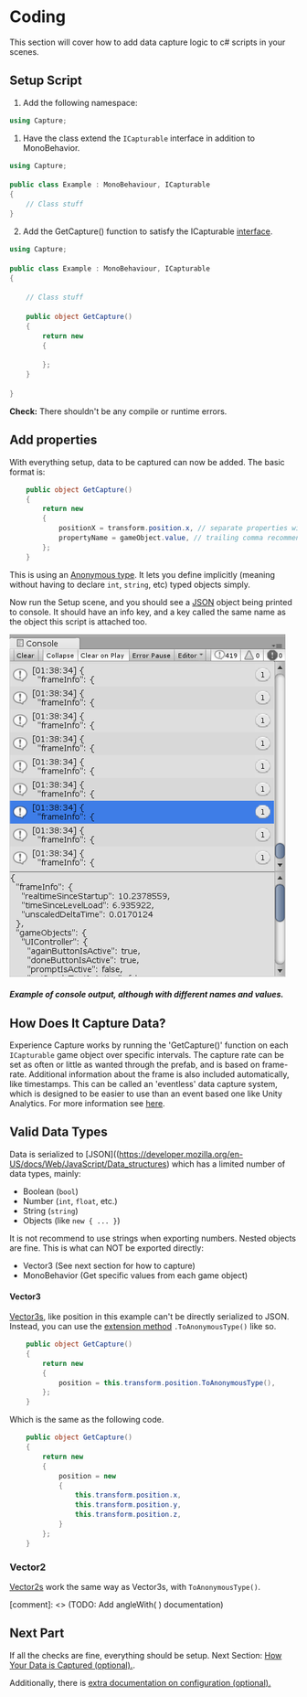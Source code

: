 # Coding

This section will cover how to add data capture logic to c# scripts in your scenes.

## Setup Script

1. Add the following namespace:

```csharp
using Capture;
```

1. Have the class extend the `ICapturable` interface in addition to MonoBehavior.

```csharp
using Capture;

public class Example : MonoBehaviour, ICapturable
{
	// Class stuff
}
```

2. Add the GetCapture() function to satisfy the ICapturable [interface](https://docs.microsoft.com/en-us/dotnet/csharp/language-reference/keywords/interface).

```csharp
using Capture;

public class Example : MonoBehaviour, ICapturable
{

    // Class stuff
	
    public object GetCapture() 
    {
        return new 
        {
            
        };
    }

}
```

**Check:** There shouldn't be any compile or runtime errors.

## Add properties 

With everything setup, data to be captured can now be added. The basic format is:

```csharp
    public object GetCapture()
    {
        return new
        {
            positionX = transform.position.x, // separate properties with a comma 
            propertyName = gameObject.value, // trailing comma recommend
        };
    }
```
This is using an [Anonymous type](https://docs.microsoft.com/en-us/dotnet/csharp/programming-guide/classes-and-structs/anonymous-types).
It lets you define implicitly (meaning without having to declare `int`, `string`, etc) typed objects simply.

Now run the Setup scene, and you should see a [JSON](https://www.newtonsoft.com/json) object
being printed to console. It should have an info key, and a key called the same name as the
object this script is attached too.

![Example console](images/console.png)

##### Example of console output, although with different names and values. 

## How Does It Capture Data?

Experience Capture works by running the 'GetCapture()' function on each `ICapturable`
game object over specific intervals. The capture rate can be set as often or little 
as wanted through the prefab, and is based on frame-rate. Additional information 
about the frame is also included automatically, like timestamps. This can be called 
an 'eventless' data capture system, which is designed to be easier to use than
an event based one like Unity Analytics. For more information see [here](About-Capture.md).

## Valid Data Types 

Data is serialized to [JSON]((https://developer.mozilla.org/en-US/docs/Web/JavaScript/Data_structures) which has a limited number of data types, mainly:
- Boolean (`bool`)
- Number (`int`, `float`, etc.)
- String (`string`)
- Objects (like `new { ... }`)

It is not recommend to use strings when exporting numbers. Nested objects are fine. This is what can NOT be exported directly:
- Vector3 (See next section for how to capture)
- MonoBehavior (Get specific values from each game object)

#### Vector3

[Vector3s](https://docs.unity3d.com/ScriptReference/Vector3.html), like position in this example can't be directly serialized to JSON.
Instead, you can use the [extension method](https://docs.microsoft.com/en-us/dotnet/csharp/programming-guide/classes-and-structs/extension-methods) `.ToAnonymousType()` like so.

```csharp
    public object GetCapture()
    {
        return new
        {
            position = this.transform.position.ToAnonymousType(),
        };
    }
```

Which is the same as the following code.


```csharp
    public object GetCapture()
    {
        return new
        {
            position = new
            {
                this.transform.position.x,
                this.transform.position.y,
                this.transform.position.z,
            }
        };
    }
```

### Vector2

[Vector2s](https://docs.unity3d.com/ScriptReference/Vector2.html) work the same way as Vector3s, with `ToAnonymousType()`.

[comment]: <> (TODO: Add angleWith( ) documentation)

## Next Part

If all the checks are fine, everything should be setup. Next Section: [How Your Data is Captured (optional).](About-Capture.md).

Additionally, there is [extra documentation on configuration (optional).](Configure.md)